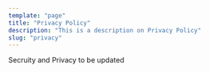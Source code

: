 ```yaml
---
template: "page"
title: "Privacy Policy"
description: "This is a description on Privacy Policy"
slug: "privacy"
---
```


Secruity and Privacy to be updated
